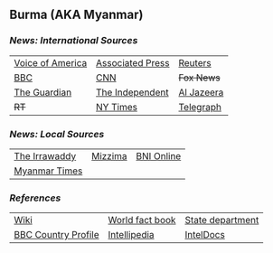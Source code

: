 ## Burma \(AKA Myanmar\) ##

### _News: International Sources_ ###
|   |   |   |
| --- | --- | --- |
| [Voice of America](https://www.voanews.com/search?search_api_fulltext=$$$$&type=1&sort_by=publication_time) | [Associated Press](https://apnews.com/Myanmar) | [Reuters](https://www.reuters.com/places/$$$$) |
| [BBC](https://www.bbc.com/news/topics/c302m85q5vzt/myanmar) | [CNN](https://www.cnn.com/search/?q=$$$$&size=10&type=article) | ~~Fox News~~ |
| [The Guardian](https://www.theguardian.com/world/myanmar)  | [The Independent](https://www.independent.co.uk/topic/Myanmar) | [Al Jazeera](https://www.aljazeera.com/topics/country/myanmar.html) |
| ~~RT~~ | [NY Times](https://www.nytimes.com/topic/destination/myanmar) | [Telegraph](https://www.telegraph.co.uk/burma-myanmar/) |

### _News: Local Sources_ ###
|   |   |   |
| --- | --- | --- |
| [The Irrawaddy](https://www.irrawaddy.com/) | [Mizzima](http://www.mizzima.com/) | [BNI Online](https://www.bnionline.net/en) |
| [Myanmar Times](https://www.mmtimes.com/) |  |  |


### _References_ ###
|   |   |   |
| --- | --- | --- |
| [Wiki](https://en.wikipedia.org/wiki/Myanmar) | [World fact book](https://www.cia.gov/library/publications/the-world-factbook/geos/bm.html) | [State department](https://www.state.gov/countries-areas/burma/) |
| [BBC Country Profile](https://www.bbc.com/news/world-asia-pacific-12990563) | [Intellipedia](https://intellipedia.intelink.gov/wiki/Burma) | [IntelDocs](https://inteldocs.intelink.gov/search/folder?q=Burma) |
